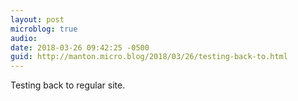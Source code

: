 ```yaml
---
layout: post
microblog: true
audio: 
date: 2018-03-26 09:42:25 -0500
guid: http://manton.micro.blog/2018/03/26/testing-back-to.html
---
```

Testing back to regular site.
